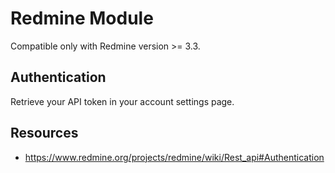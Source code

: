 # Redmine Module

Compatible only with Redmine version >= 3.3.

## Authentication

Retrieve your API token in your account settings page.

## Resources
- https://www.redmine.org/projects/redmine/wiki/Rest_api#Authentication
